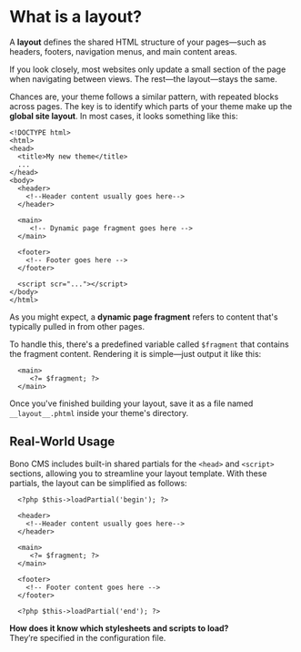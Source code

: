 What is a layout?
=====

A **layout** defines the shared HTML structure of your pages—such as headers, footers, navigation menus, and main content areas.

If you look closely, most websites only update a small section of the page when navigating between views. The rest—the layout—stays the same.

Chances are, your theme follows a similar pattern, with repeated blocks across pages. The key is to identify which parts of your theme make up the **global site layout**. In most cases, it looks something like this:

    <!DOCTYPE html>
    <html>
    <head>
      <title>My new theme</title>
      ...
    </head>
    <body>
      <header>
        <!--Header content usually goes here-->
      </header>
      
      <main>
         <!-- Dynamic page fragment goes here -->
      </main>
      
      <footer>
        <!-- Footer goes here -->
      </footer>
      
      <script scr="..."></script>
    </body>
    </html>

As you might expect, a **dynamic page fragment** refers to content that's typically pulled in from other pages.

To handle this, there's a predefined variable called `$fragment` that contains the fragment content. Rendering it is simple—just output it like this:

      <main>
         <?= $fragment; ?>
      </main>

  
Once you've finished building your layout, save it as a file named `__layout__.phtml` inside your theme's directory.

## Real-World Usage

Bono CMS includes built-in shared partials for the `<head>` and `<script>` sections, allowing you to streamline your layout template. With these partials, the layout can be simplified as follows:

      <?php $this->loadPartial('begin'); ?>

      <header>
        <!--Header content usually goes here-->
      </header>
      
      <main>
         <?= $fragment; ?>
      </main>
      
      <footer>
        <!-- Footer content goes here -->
      </footer>
      
      <?php $this->loadPartial('end'); ?>
      
**How does it know which stylesheets and scripts to load?**  
They’re specified in the configuration file.